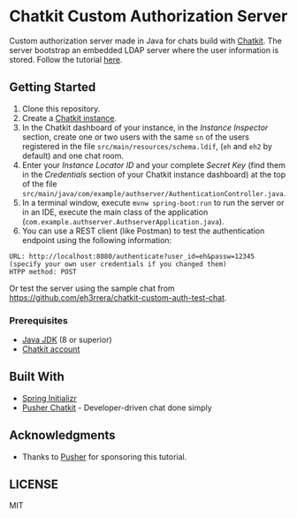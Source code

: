 # Chatkit Custom Authorization Server

Custom authorization server made in Java for chats build with [Chatkit](https://pusher.com/chatkit). The server bootstrap an embedded LDAP server where the user information is stored. Follow the tutorial [here](https://pusher.com/tutorials/java-authentication-server-chatkit).

## Getting Started

1. Clone this repository.
2. Create a [Chatkit instance](https://dash.pusher.com/chatkit).
3. In the Chatkit dashboard of your instance, in the *Instance Inspector* section, create one or two users with the same `sn` of the users registered in the file `src/main/resources/schema.ldif`, (`eh` and `eh2` by default) and one chat room.
4. Enter your *Instance Locator ID* and your complete *Secret Key* (find them in the *Credentials* section of your Chatkit instance dashboard) at the top of the file `src/main/java/com/example/authserver/AuthenticationController.java`.
5. In a terminal window, execute `mvnw spring-boot:run` to run the server or in an IDE, execute the main class of the application (`com.example.authserver.AuthserverApplication.java`).
6. You can use a REST client (like Postman) to test the authentication endpoint using the following information:
```
URL: http://localhost:8080/authenticate?user_id=eh&passw=12345 (specify your own user credentials if you changed them)
HTPP method: POST
```

Or test the server using the sample chat from https://github.com/eh3rrera/chatkit-custom-auth-test-chat.

### Prerequisites
- [Java JDK](https://www.oracle.com/technetwork/java/javase/downloads/index.html) (8 or superior)
- [Chatkit account](https://dash.pusher.com)

## Built With

* [Spring Initializr](https://start.spring.io/)
* [Pusher Chatkit](https://pusher.com/chatkit) - Developer-driven chat done simply

## Acknowledgments
* Thanks to [Pusher](https://pusher.com/) for sponsoring this tutorial.

## LICENSE
MIT